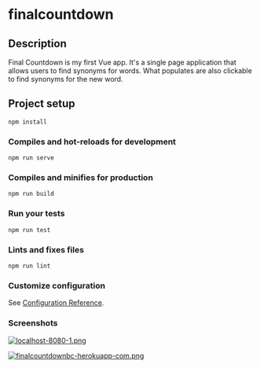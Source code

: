 # finalcountdown

## Description 

Final Countdown is my first Vue app. It's a single page application that allows users to find synonyms for words. What populates are also clickable to find synonyms for the new word.

## Project setup
```
npm install
```

### Compiles and hot-reloads for development
```
npm run serve
```

### Compiles and minifies for production
```
npm run build
```

### Run your tests
```
npm run test
```

### Lints and fixes files
```
npm run lint
```

### Customize configuration
See [Configuration Reference](https://cli.vuejs.org/config/).


### Screenshots 

[![localhost-8080-1.png](https://i.postimg.cc/s2f1gCv5/localhost-8080-1.png)](https://postimg.cc/qNYp1Yc7)

[![finalcountdownbc-herokuapp-com.png](https://i.postimg.cc/2ShnZYkJ/finalcountdownbc-herokuapp-com.png)](https://postimg.cc/G434WZsJ)